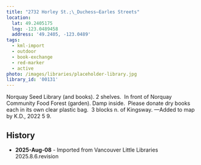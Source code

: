 ```yaml
---
title: "2732 Horley St.;\_Duchess—Earles Streets"
location:
  lat: 49.2405175
  lng: -123.0489458
  address: '49.2405, -123.0489'
tags:
  - kml-import
  - outdoor
  - book-exchange
  - red-marker
  - active
photo: /images/libraries/placeholder-library.jpg
library_id: '00131'
---
```

Norquay Seed Library (and books).
2 shelves.  In front of 
Norquay Community Food Forest (garden).
Damp inside.  Please donate dry books each in its own clear plastic bag.  3 blocks n. of Kingsway.
—Added to map by K.D., 2022 5 9.

## History
- **2025-Aug-08** - Imported from Vancouver Little Libraries 2025.8.6.revision
